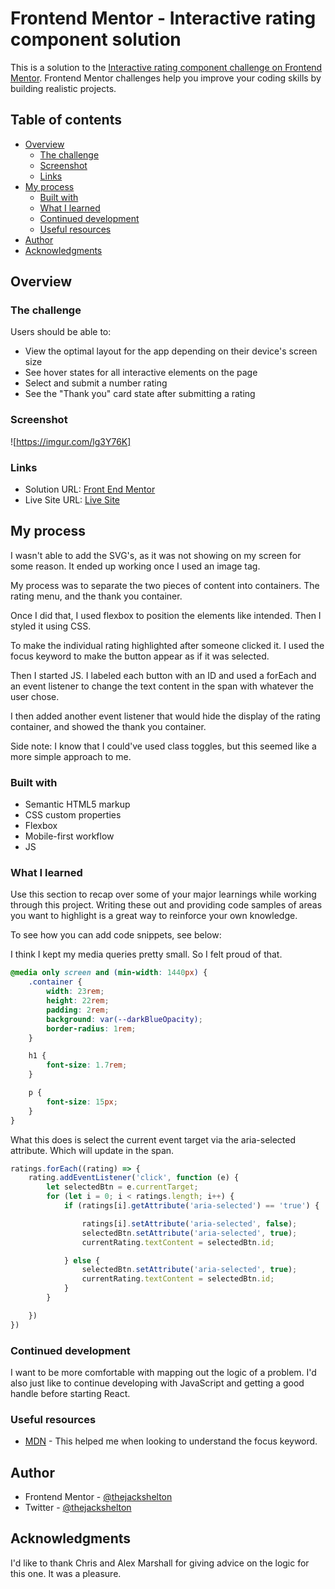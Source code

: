 # Frontend Mentor - Interactive rating component solution

This is a solution to the [Interactive rating component challenge on Frontend Mentor](https://www.frontendmentor.io/challenges/interactive-rating-component-koxpeBUmI). Frontend Mentor challenges help you improve your coding skills by building realistic projects. 

## Table of contents

- [Overview](#overview)
  - [The challenge](#the-challenge)
  - [Screenshot](#screenshot)
  - [Links](#links)
- [My process](#my-process)
  - [Built with](#built-with)
  - [What I learned](#what-i-learned)
  - [Continued development](#continued-development)
  - [Useful resources](#useful-resources)
- [Author](#author)
- [Acknowledgments](#acknowledgments)

## Overview

### The challenge

Users should be able to:

- View the optimal layout for the app depending on their device's screen size
- See hover states for all interactive elements on the page
- Select and submit a number rating
- See the "Thank you" card state after submitting a rating

### Screenshot

![https://imgur.com/lg3Y76K]

### Links

- Solution URL: [Front End Mentor](https://www.frontendmentor.io/challenges/interactive-rating-component-koxpeBUmI/hub/interactive-rating-component-using-flexbox-and-js-MKtGDSF8i2)
- Live Site URL: [Live Site](https://thejackshelton.github.io/interactive-rating-component/)

## My process

I wasn't able to add the SVG's, as it was not showing on my screen for some reason. It ended up working once I used an image tag.

My process was to separate the two pieces of content into containers. The rating menu, and the thank you container. 

Once I did that, I used flexbox to position the elements like intended. Then I styled it using CSS.

To make the individual rating highlighted after someone clicked it. I used the focus keyword to make the button appear as if it was selected.

Then I started JS. I labeled each button with an ID and used a forEach and an event listener to change the text content in the span with whatever the user chose.

I then added another event listener that would hide the display of the rating container, and showed the thank you container.

Side note: I know that I could've used class toggles, but this seemed like a more simple approach to me.

### Built with

- Semantic HTML5 markup
- CSS custom properties
- Flexbox
- Mobile-first workflow
- JS

### What I learned

Use this section to recap over some of your major learnings while working through this project. Writing these out and providing code samples of areas you want to highlight is a great way to reinforce your own knowledge.

To see how you can add code snippets, see below:

I think I kept my media queries pretty small. So I felt proud of that.
```css
@media only screen and (min-width: 1440px) {
    .container {
        width: 23rem;
        height: 22rem;
        padding: 2rem;
        background: var(--darkBlueOpacity);
        border-radius: 1rem;
    }

    h1 {
        font-size: 1.7rem;
    }

    p {
        font-size: 15px;
    }
}

```

What this does is select the current event target via the aria-selected attribute. Which will update in the span.
```js
ratings.forEach((rating) => {
    rating.addEventListener('click', function (e) {
        let selectedBtn = e.currentTarget;
        for (let i = 0; i < ratings.length; i++) {
            if (ratings[i].getAttribute('aria-selected') == 'true') {

                ratings[i].setAttribute('aria-selected', false);
                selectedBtn.setAttribute('aria-selected', true);
                currentRating.textContent = selectedBtn.id;

            } else {
                selectedBtn.setAttribute('aria-selected', true);
                currentRating.textContent = selectedBtn.id;
            }
        }

    })
})
```

### Continued development

I want to be more comfortable with mapping out the logic of a problem. I'd also just like to continue developing with JavaScript and getting a good handle before starting React. 

### Useful resources

- [MDN](https://developer.mozilla.org/en-US/) - This helped me when looking to understand the focus keyword.

## Author

- Frontend Mentor - [@thejackshelton](https://www.frontendmentor.io/profile/thejackshelton)
- Twitter - [@thejackshelton](https://www.twitter.com/thejackshelton)

## Acknowledgments

I'd like to thank Chris and Alex Marshall for giving advice on the logic for this one. It was a pleasure.
